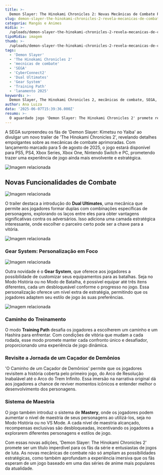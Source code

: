 ```yaml
---
title: >-
  Demon Slayer: The Hinokami Chronicles 2: Novas Mecânicas de Combate Reveladas em Trailer Inédito
slug: demon-slayer-the-hinokami-chronicles-2-revela-mecanicas-de-combate-em-novo-trailer
categoria: Mangás e Animes
midia: >-
  /uploads/demon-slayer-the-hinokami-chronicles-2-revela-mecanicas-de-combate-em-novo-trailer-thumb.webp
tipoMidia: imagem
thumb: >-
  /uploads/demon-slayer-the-hinokami-chronicles-2-revela-mecanicas-de-combate-em-novo-trailer-thumb.webp
tags:
  - 'Demon Slayer'
  - 'The Hinokami Chronicles 2'
  - 'mecnicas de combate'
  - 'SEGA'
  - 'CyberConnect2'
  - 'Dual Ultimates'
  - 'Gear System'
  - 'Training Path'
  - 'lanamento 2025'
keywords: >-
  Demon Slayer, The Hinokami Chronicles 2, mecânicas de combate, SEGA, CyberConnect2, Dual Ultimates, Gear System, Training Path, lançamento 2025
author: Ana Luiza
data: '2025-06-07T15:39:36.000Z'
resumo: >-
  O aguardado jogo 'Demon Slayer: The Hinokami Chronicles 2' promete revolucionar o combate com novos sistemas e será lançado em 5 de agosto para múltiplas plataformas. Descubra as inovações que prometem tornar a experiência ainda mais imersiva.
---
```


A SEGA surpreendeu os fãs de 'Demon Slayer: Kimetsu no Yaiba' ao divulgar um novo trailer de 'The Hinokami Chronicles 2', revelando detalhes empolgantes sobre as mecânicas de combate aprimoradas. Com lançamento marcado para 5 de agosto de 2025, o jogo estará disponível para PS5, PS4, Xbox Series, Xbox One, Nintendo Switch e PC, prometendo trazer uma experiência de jogo ainda mais envolvente e estratégica.

![Imagem relacionada](/uploads/demon-slayer-the-hinokami-chronicles-2-revela-mecanicas-de-combate-em-novo-trailer-0.webp)

## Novas Funcionalidades de Combate

![Imagem relacionada](/uploads/demon-slayer-the-hinokami-chronicles-2-revela-mecanicas-de-combate-em-novo-trailer-1.webp)

O trailer destaca a introdução do **Dual Ultimates**, uma mecânica que permite aos jogadores formar duplas com combinações específicas de personagens, explorando os laços entre eles para obter vantagens significativas contra os adversários. Isso adiciona uma camada estratégica interessante, onde escolher o parceiro certo pode ser a chave para a vitória.

![Imagem relacionada](/uploads/demon-slayer-the-hinokami-chronicles-2-revela-mecanicas-de-combate-em-novo-trailer-2.webp)

### Gear System: Personalização em Foco

![Imagem relacionada](/uploads/demon-slayer-the-hinokami-chronicles-2-revela-mecanicas-de-combate-em-novo-trailer-3.webp)

Outra novidade é o **Gear System**, que oferece aos jogadores a possibilidade de customizar seus equipamentos para as batalhas. Seja no Modo História ou no Modo de Batalha, é possível equipar até três itens diferentes, cada um desbloqueável conforme o progresso no jogo. Essa personalização oferece um nível extra de estratégia, permitindo que os jogadores adaptem seu estilo de jogo às suas preferências.

![Imagem relacionada](/uploads/demon-slayer-the-hinokami-chronicles-2-revela-mecanicas-de-combate-em-novo-trailer-4.webp)

### Caminho do Treinamento

O modo **Training Path** desafia os jogadores a escolherem um caminho e um Hashira para enfrentar. Com condições de vitória que mudam a cada rodada, esse modo promete manter cada confronto único e desafiador, proporcionando uma experiência de jogo dinâmica.

### Revisite a Jornada de um Caçador de Demônios

'O Caminho de um Caçador de Demônios' permite que os jogadores revisitem a história coberta pelo primeiro jogo, do Arco de Resolução Inabalável até o Arco do Trem Infinito. Essa imersão na narrativa original dá aos jogadores a chance de reviver momentos icônicos e entender melhor o desenvolvimento dos personagens.

### Sistema de Maestria

O jogo também introduz o sistema de **Mastery**, onde os jogadores podem aumentar o nível de maestria de seus personagens ao utilizá-los, seja no Modo História ou no VS Mode. A cada nível de maestria alcançado, recompensas exclusivas são desbloqueadas, incentivando os jogadores a explorarem diferentes personagens e estilos de jogo.

Com essas novas adições, 'Demon Slayer: The Hinokami Chronicles 2' promete ser um título imperdível para os fãs da série e entusiastas de jogos de luta. As novas mecânicas de combate não só ampliam as possibilidades estratégicas, como também aprofundam a experiência imersiva que os fãs esperam de um jogo baseado em uma das séries de anime mais populares da atualidade.